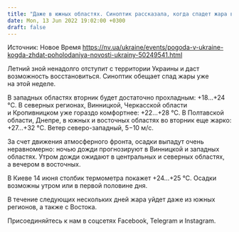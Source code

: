 ```yaml
---
title: "Даже в южных областях. Синоптик рассказала, когда спадет жара в Украине"
date: Mon, 13 Jun 2022 19:02:00 +0300
draft: false
---
```

Источник: Новое Время https://nv.ua/ukraine/events/pogoda-v-ukraine-kogda-zhdat-poholodaniya-novosti-ukrainy-50249541.html


 Летний зной ненадолго отступит с территории Украины и даст возможность восстановиться. Синоптик обещает спад жары уже на этой неделе.

В западных областях вторник будет достаточно прохладным: +18…+24 °C. В северных регионах, Винницкой, Черкасской области и Кропивницком уже гораздо комфортнее: +22…+28 °C. В Полтавской области, Днепре, в южных и восточных областях во вторник еще жарко: +27…+32 °C. Ветер северо-западный, 5−10 м/с.

За счет движения атмосферного фронта, осадки выпадут очень неравномерно: ночью дожди прогнозируют в Винницкой и западных областях. Утром дожди ожидают в центральных и северных областях, а вечером в восточных.

В Киеве 14 июня столбик термометра покажет +24…+25 °C. Осадки возможны утром или в первой половине дня.

В течение следующих нескольких дней жара уйдет даже из южных регионов, а также с Востока.

Присоединяйтесь к нам в соцсетях Facebook, Telegram и Instagram.
